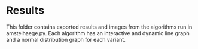 # Results
This folder contains exported results and images from the algorithms run in amstelhaege.py. Each algorithm has an interactive and dynamic line graph and a normal distribution graph for each variant.
